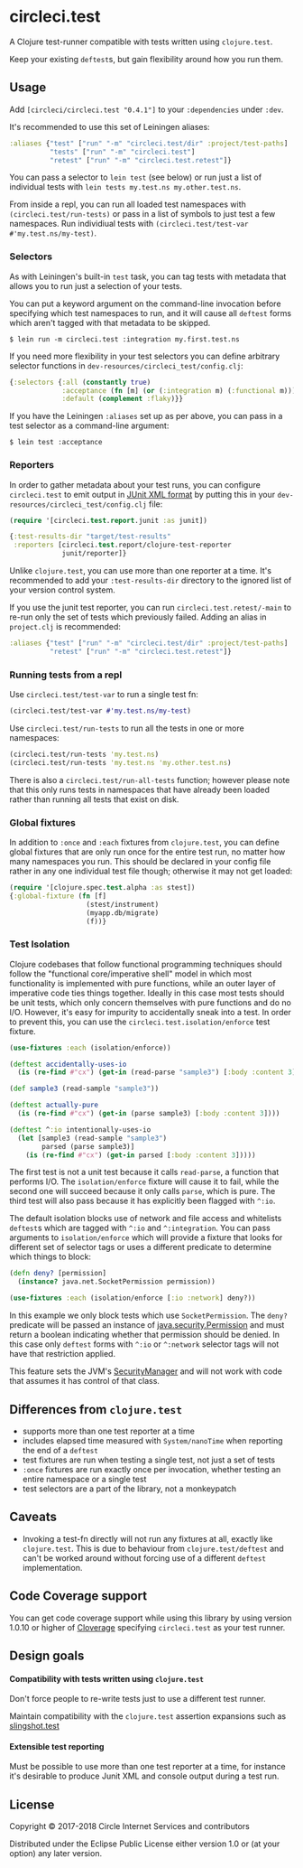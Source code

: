 # circleci.test

A Clojure test-runner compatible with tests written using `clojure.test`.

Keep your existing `deftest`s, but gain flexibility around how you run them.

## Usage

Add `[circleci/circleci.test "0.4.1"]` to your `:dependencies` under `:dev`.

It's recommended to use this set of Leiningen aliases:

```clj
:aliases {"test" ["run" "-m" "circleci.test/dir" :project/test-paths]
          "tests" ["run" "-m" "circleci.test"]
          "retest" ["run" "-m" "circleci.test.retest"]}
```

You can pass a selector to `lein test` (see below) or run just a list of
individual tests with `lein tests my.test.ns my.other.test.ns`.

From inside a repl, you can run all loaded test namespaces with
`(circleci.test/run-tests)` or pass in a list of symbols to just test a few
namespaces. Run individiual tests with `(circleci.test/test-var #'my.test.ns/my-test)`.

### Selectors

As with Leiningen's built-in `test` task, you can tag tests with metadata
that allows you to run just a selection of your tests.

You can put a keyword argument on the command-line invocation before 
specifying which test namespaces to run, and it will cause all `deftest`
forms which aren't tagged with that metadata to be skipped.

    $ lein run -m circleci.test :integration my.first.test.ns

If you need more flexibility in your test selectors you can define arbitrary
selector functions in `dev-resources/circleci_test/config.clj`:

```clj
{:selectors {:all (constantly true)
             :acceptance (fn [m] (or (:integration m) (:functional m)))
             :default (complement :flaky)}}
```

If you have the Leiningen `:aliases` set up as per above, you can pass
in a test selector as a command-line argument:

    $ lein test :acceptance

### Reporters

In order to gather metadata about your test runs, you can configure
`circleci.test` to emit output
in [JUnit XML format](https://ant.apache.org/manual/Tasks/junitreport.html) by
putting this in your `dev-resources/circleci_test/config.clj` file:

```clj
(require '[circleci.test.report.junit :as junit])

{:test-results-dir "target/test-results"
 :reporters [circleci.test.report/clojure-test-reporter
             junit/reporter]}
```

Unlike `clojure.test`, you can use more than one reporter at a time. It's
recommended to add your `:test-results-dir` directory to the ignored list of
your version control system.

If you use the junit test reporter, you can run `circleci.test.retest/-main` to
re-run only the set of tests which previously failed. Adding an alias in
`project.clj` is recommended:

```clj
:aliases {"test" ["run" "-m" "circleci.test/dir" :project/test-paths]
          "retest" ["run" "-m" "circleci.test.retest"]}
```

### Running tests from a repl

Use `circleci.test/test-var` to run a single test fn:
```clojure
(circleci.test/test-var #'my.test.ns/my-test)
```

Use `circleci.test/run-tests` to run all the tests in one or more namespaces:
```clojure
(circleci.test/run-tests 'my.test.ns)
(circleci.test/run-tests 'my.test.ns 'my.other.test.ns)
```

There is also a `circleci.test/run-all-tests` function; however please note that
this only runs tests in namespaces that have already been loaded rather than
running all tests that exist on disk.

### Global fixtures

In addition to `:once` and `:each` fixtures from `clojure.test`, you can define
global fixtures that are only run once for the entire test run, no matter how
many namespaces you run. This should be declared in your config file rather in
any one individual test file though; otherwise it may not get loaded:

```clj
(require '[clojure.spec.test.alpha :as stest])
{:global-fixture (fn [f]
                   (stest/instrument)
                   (myapp.db/migrate)
                   (f))}
```

### Test Isolation

Clojure codebases that follow functional programming techniques should follow
the "functional core/imperative shell" model in which most functionality is 
implemented with pure functions, while an outer layer of imperative code ties
things together. Ideally in this case most tests should be unit tests, which
only concern themselves with pure functions and do no I/O. However, it's easy
for impurity to accidentally sneak into a test. In order to prevent this, you
can use the `circleci.test.isolation/enforce` test fixture.

```clj
(use-fixtures :each (isolation/enforce))

(deftest accidentally-uses-io
  (is (re-find #"cx") (get-in (read-parse "sample3") [:body :content 3])))

(def sample3 (read-sample "sample3"))

(deftest actually-pure
  (is (re-find #"cx") (get-in (parse sample3) [:body :content 3])))

(deftest ^:io intentionally-uses-io
  (let [sample3 (read-sample "sample3")
        parsed (parse sample3)]
    (is (re-find #"cx") (get-in parsed [:body :content 3]))))
```

The first test is not a unit test because it calls `read-parse`, a function
that performs I/O. The `isolation/enforce` fixture will cause it to fail, while
the second one will succeed because it only calls `parse`, which is pure. The
third test will also pass because it has explicitly been flagged with `^:io`.

The default isolation blocks use of network and file access and whitelists
`deftest`s which are tagged with `^:io` and `^:integration`. You can pass
arguments to `isolation/enforce` which will provide a fixture that looks for
different set of selector tags or uses a different predicate to determine
which things to block:

```clj
(defn deny? [permission]
  (instance? java.net.SocketPermission permission))

(use-fixtures :each (isolation/enforce [:io :network] deny?))
```

In this example we only block tests which use `SocketPermission`. The `deny?`
predicate will be passed an instance of [java.security.Permission](https://docs.oracle.com/javase/8/docs/api/java/security/Permission.html)
and must return a boolean indicating whether that permission should be denied.
In this case only `deftest` forms with `^:io` or `^:network` selector tags
will not have that restriction applied.

This feature sets the JVM's [SecurityManager](https://docs.oracle.com/javase/8/docs/api/java/lang/SecurityManager.html)
and will not work with code that assumes it has control of that class.

## Differences from `clojure.test`
* supports more than one test reporter at a time
* includes elapsed time measured with `System/nanoTime` when reporting the end
  of a `deftest`
* test fixtures are run when testing a single test, not just a set of tests
* `:once` fixtures are run exactly once per invocation, whether testing an
  entire namespace or a single test
* test selectors are a part of the library, not a monkeypatch
  

## Caveats
* Invoking a test-fn directly will not run any fixtures at all, exactly like
  `clojure.test`. This is due to behaviour from `clojure.test/deftest` and
  can't be worked around without forcing use of a different `deftest`
  implementation.

## Code Coverage support

You can get code coverage support while using this library by using
version 1.0.10 or higher of [Cloverage](https://github.com/cloverage/cloverage)
specifying `circleci.test` as your test runner.

## Design goals

#### Compatibility with tests written using `clojure.test`

Don't force people to re-write tests just to use a different test runner.

Maintain compatibility with the `clojure.test` assertion expansions such as
[slingshot.test](https://github.com/scgilardi/slingshot/blob/release/src/slingshot/test.clj)

#### Extensible test reporting

Must be possible to use more than one test reporter at a time, for instance it's
desirable to produce Junit XML and console output during a test run.

## License

Copyright © 2017-2018 Circle Internet Services and contributors

Distributed under the Eclipse Public License either version 1.0 or (at
your option) any later version.
